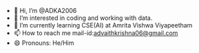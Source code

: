 - 👋 Hi, I’m @ADKA2006
- 👀 I’m interested in coding and working with data.
- 🌱 I’m currently learning CSE(AI) at Amrita Vishwa Viyapeetham
- 📫 How to reach me mail-id:advaithkrishna06@gmail.com
- 😄 Pronouns: He/Him

<!---
ADKA2006/ADKA2006 is a ✨ special ✨ repository because its `README.md` (this file) appears on your GitHub profile.
You can click the Preview link to take a look at your changes.
--->
